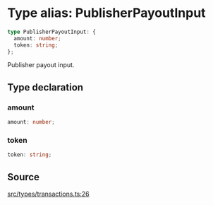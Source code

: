# Type alias: PublisherPayoutInput

```ts
type PublisherPayoutInput: {
  amount: number;
  token: string;
};
```

Publisher payout input.

## Type declaration

### amount

```ts
amount: number;
```

### token

```ts
token: string;
```

## Source

[src/types/transactions.ts:26](https://github.com/torque-labs/torque-ts-sdk/blob/06c96b69b43209c72870e94ce49516c9ed8e9158/src/types/transactions.ts#L26)
